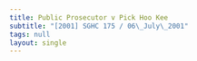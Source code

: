 ```yaml
---
title: Public Prosecutor v Pick Hoo Kee
subtitle: "[2001] SGHC 175 / 06\_July\_2001"
tags: null
layout: single
---
```


